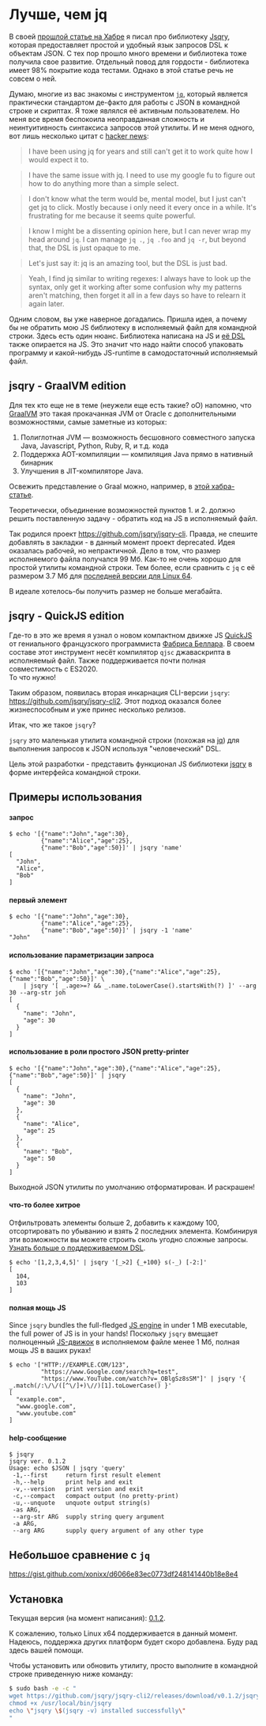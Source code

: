 
# Лучше, чем jq

В своей [прошлой статье на Хабре](https://habr.com/ru/post/303624/) я писал про библиотеку 
[Jsqry](https://github.com/jsqry/jsqry), которая предоставляет простой и удобный язык запросов DSL 
к объектам JSON. С тех пор прошло много времени и библиотека тоже получила свое развитие. 
Отдельный повод для гордости - библиотека имеет 98% покрытие кода тестами.
Однако в этой статье речь не совсем о ней.

Думаю, многие из вас знакомы с инструментом [`jq`](https://codefaster.substack.com/p/mastering-jq-part-1-59c), который является практически стандартом де-факто для 
работы с JSON в командной строке и скриптах. Я тоже являлся её активным пользователем.
Но меня все время беспокоила неоправданная сложность и неинтуитивность синтаксиса запросов этой утилиты.
И не меня одного, вот лишь несколько цитат с [hacker news](https://news.ycombinator.com/):

> I have been using jq for years and still can't get it to work quite how I would expect it to.

> I have the same issue with jq. I need to use my google fu to figure out how to do anything more than a simple select.

> I don't know what the term would be, mental model, but I just can't get jq to click. Mostly because i only need it every once in a while. It's frustrating for me because it seems quite powerful.

> I know I might be a dissenting opinion here, but I can never wrap my head around `jq`. I can manage `jq .`, `jq .foo` and `jq -r`, but beyond that, the DSL is just opaque to me.

> Let's just say it: jq is an amazing tool, but the DSL is just bad.

> Yeah, I find jq similar to writing regexes: I always have to look up the syntax, only get it working after some confusion why my patterns aren't matching, then forget it all in a few days so have to relearn it again later.

Одним словом, вы уже наверное догадались. Пришла идея, а почему бы не обратить мою JS библиотеку в исполняемый файл 
для командной строки.
Здесь есть один нюанс. Библиотека написана на JS и [её DSL](https://github.com/jsqry/jsqry.github.io/blob/master/README.md) 
также опирается на JS. 
Это значит что надо найти способ упаковать программу и какой-нибудь JS-runtime в самодостаточный исполняемый файл.

## jsqry - GraalVM edition

Для тех кто еще не в теме (неужели еще есть такие? oO) напомню, что [GraalVM](https://www.graalvm.org/) это такая прокачанная JVM от Oracle с дополнительными возможностями, самые заметные из которых:

1. Полиглотная JVM — возможность бесшовного совместного запуска Java, Javascript, Python, Ruby, R, и т.д. кода
2. Поддержка AOT-компиляции — компиляция Java прямо в нативный бинарник
3. Улучшения в JIT-компиляторе Java.

Освежить представление о Graal можно, например, в [этой хабра-статье](https://habr.com/ru/company/haulmont/blog/433432/).

Теоретически, объединение возможностей пунктов 1. и 2. должно решить поставленную задачу - обратить код на JS 
в исполняемый файл.  

Так родился проект https://github.com/jsqry/jsqry-cli.
Правда, не спешите добавлять в закладки - в данный момент проект deprecated. Идея оказалась рабочей, но непрактичной. Дело в том, что размер исполняемого файла 
получался 99 Мб. Как-то не очень хорошо для простой утилиты командной строки.
Тем более, если сравнить с `jq` с её размером 3.7 Мб для [последней версии для Linux 64](https://github.com/stedolan/jq/releases/tag/jq-1.6).

В идеале хотелось-бы получить размер не больше мегабайта.

## jsqry - QuickJS edition

Где-то в это же время я узнал о новом компактном движке JS [QuickJS](https://bellard.org/quickjs/) от гениального 
французского программиста [Фабриса Беллара](https://ru.wikipedia.org/wiki/%D0%91%D0%B5%D0%BB%D0%BB%D0%B0%D1%80,_%D0%A4%D0%B0%D0%B1%D1%80%D0%B8%D1%81).
В своем составе этот инструмент несёт компилятор `qjsc` джаваскрипта в исполняемый файл.
Также поддерживается почти полная совместимость с ES2020.  
То что нужно! 

Таким образом, появилась вторая инкарнация CLI-версии `jsqry`: https://github.com/jsqry/jsqry-cli2.
Этот подход оказался более жизнеспособным и уже принес несколько релизов.

Итак, что же такое `jsqry`?

`jsqry` это маленькая утилита командной строки (похожая на [jq](https://github.com/stedolan/jq)) для выполнения запросов к JSON используя "человеческий" DSL.

Цель этой разработки - представить функционал JS библиотеки [jsqry](https://github.com/jsqry/jsqry) в форме интерфейса командной строки. 

## Примеры использования

#### запрос
```
$ echo '[{"name":"John","age":30},
         {"name":"Alice","age":25},
         {"name":"Bob","age":50}]' | jsqry 'name'
[
  "John",
  "Alice",
  "Bob"
]
```

#### первый элемент

```
$ echo '[{"name":"John","age":30},
         {"name":"Alice","age":25},
         {"name":"Bob","age":50}]' | jsqry -1 'name'
"John"
```

#### использование параметризации запроса

```
$ echo '[{"name":"John","age":30},{"name":"Alice","age":25},{"name":"Bob","age":50}]' \
    | jsqry '[ _.age>=? && _.name.toLowerCase().startsWith(?) ]' --arg 30 --arg-str joh 
[
  {
    "name": "John",
    "age": 30
  }
]
```

#### использование в роли простого JSON pretty-printer

```
$ echo '[{"name":"John","age":30},{"name":"Alice","age":25},{"name":"Bob","age":50}]' | jsqry
[
  {
    "name": "John",
    "age": 30
  },
  {
    "name": "Alice",
    "age": 25
  },
  {
    "name": "Bob",
    "age": 50
  }
]
```

Выходной JSON утилиты по умолчанию отформатирован. И раскрашен!

#### что-то более хитрое

Отфильтровать элементы больше 2, добавить к каждому 100, отсортировать по убыванию и взять 2 последних элемента.
Комбинируя эти возможности вы можете строить сколь угодно сложные запросы. [Узнать больше о поддерживаемом DSL](https://jsqry.github.io/).

```
$ echo '[1,2,3,4,5]' | jsqry '[_>2] {_+100} s(-_) [-2:]'
[
  104,
  103
]
```

#### полная мощь JS

Since `jsqry` bundles the full-fledged [JS engine](https://bellard.org/quickjs/) in under 1 MB executable, the full power of JS is in your hands!
Поскольку `jsqry` вмещает полноценный [JS-движок](https://bellard.org/quickjs/) в исполняемом файле менее 1 Мб, полная мощь JS в ваших руках!

```
$ echo '["HTTP://EXAMPLE.COM/123", 
         "https://www.Google.com/search?q=test", 
         "https://www.YouTube.com/watch?v=_OBlgSz8sSM"]' | jsqry '{ _.match(/:\/\/([^\/]+)\//)[1].toLowerCase() }'
[
  "example.com",
  "www.google.com",
  "www.youtube.com"
]
```  

#### help-сообщение

```
$ jsqry
jsqry ver. 0.1.2
Usage: echo $JSON | jsqry 'query'
 -1,--first     return first result element
 -h,--help      print help and exit
 -v,--version   print version and exit
 -c,--compact   compact output (no pretty-print)
 -u,--unquote   unquote output string(s)
 -as ARG,
 --arg-str ARG  supply string query argument
 -a ARG,
 --arg ARG      supply query argument of any other type
```

## Небольшое сравнение с `jq`

https://gist.github.com/xonixx/d6066e83ec0773df248141440b18e8e4

## Установка

Текущая версия (на момент написания): [0.1.2](https://github.com/jsqry/jsqry-cli2/releases/tag/v0.1.2).

К сожалению, только Linux x64 поддерживается в данный момент. Надеюсь, поддержка других платформ будет скоро добавлена.
Буду рад здесь вашей помощи. 

Чтобы установить или обновить утилиту, просто выполните в командной строке приведенную ниже команду:

```bash
$ sudo bash -e -c "
wget https://github.com/jsqry/jsqry-cli2/releases/download/v0.1.2/jsqry-linux-amd64 -O/usr/local/bin/jsqry
chmod +x /usr/local/bin/jsqry
echo \"jsqry \$(jsqry -v) installed successfully\" 
"
```


 
 

 